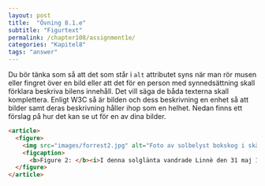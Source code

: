 ```yaml
---
layout: post
title:  "Övning 8.1.e"
subtitle: "Figurtext"
permalink: /chapter108/assignment1e/
categories: "Kapitel8"
tags: "answer"
---
```

Du bör tänka som så att det som står i `alt` attributet syns när man rör musen eller fingret över en bild eller att det för en person med synnedsättning skall förklara beskriva bilens innehåll. Det vill säga de båda texterna skall komplettera.
Enligt W3C så är bilden och dess beskrivning en enhet så att bilder samt deras beskrivning håller ihop som en helhet. Nedan finns ett förslag på hur det kan se ut för en av dina bilder.

```html
<article>
  <figure>
    <img src="images/forrest2.jpg" alt="Foto av solbelyst bokskog i skåne." width="200" height="400">
    <figcaption>
      <b>Figure 2: </b><i>I denna solglänta vandrade Linnè den 31 maj 1749. Enligt lokal hörsägen sägs att han vilade samt svalkade sina fötter i bäcken.</i></figcaption>
  </figure>
</article>
```
